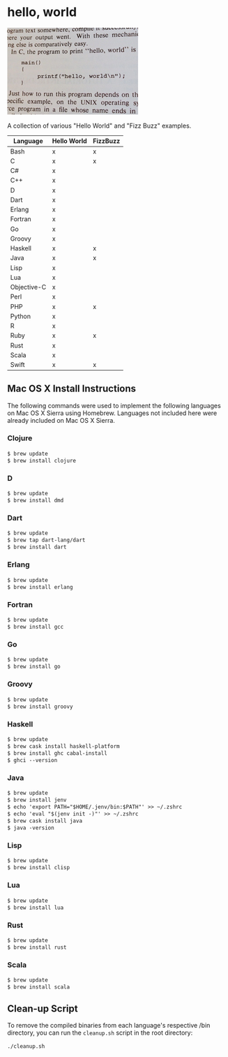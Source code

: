 # hello, world

[![hello, world](https://raw.githubusercontent.com/ezrafree/helloworld/master/hello_world.jpg)](https://github.com/ezrafree/helloworld)

A collection of various "Hello World" and "Fizz Buzz" examples.

| Language | Hello World | FizzBuzz |
| ----------- | - | - |
| Bash        | x | x |
| C           | x | x |
| C#          | x |  |
| C++         | x |  |
| D           | x |  |
| Dart        | x |  |
| Erlang      | x |  |
| Fortran     | x |  |
| Go          | x |  |
| Groovy      | x |  |
| Haskell     | x | x |
| Java        | x | x |
| Lisp        | x |  |
| Lua         | x |  |
| Objective-C | x |  |
| Perl        | x |  |
| PHP         | x | x |
| Python      | x |  |
| R           | x |  |
| Ruby        | x | x |
| Rust        | x |  |
| Scala       | x |  |
| Swift       | x | x |

## Mac OS X Install Instructions

The following commands were used to implement the following languages on Mac OS X Sierra using Homebrew. Languages not included here were already included on Mac OS X Sierra.

### Clojure

    $ brew update
    $ brew install clojure

### D

    $ brew update
    $ brew install dmd

### Dart

    $ brew update
    $ brew tap dart-lang/dart
    $ brew install dart

### Erlang

    $ brew update
    $ brew install erlang

### Fortran

    $ brew update
    $ brew install gcc

### Go

    $ brew update
    $ brew install go

### Groovy

    $ brew update
    $ brew install groovy

### Haskell

    $ brew update
    $ brew cask install haskell-platform
    $ brew install ghc cabal-install
    $ ghci --version

### Java

    $ brew update
    $ brew install jenv
    $ echo 'export PATH="$HOME/.jenv/bin:$PATH"' >> ~/.zshrc
    $ echo 'eval "$(jenv init -)"' >> ~/.zshrc
    $ brew cask install java
    $ java -version

### Lisp

    $ brew update
    $ brew install clisp

### Lua

    $ brew update
    $ brew install lua

### Rust

    $ brew update
    $ brew install rust

### Scala

    $ brew update
    $ brew install scala

## Clean-up Script

To remove the compiled binaries from each language's respective /bin directory, you can run the `cleanup.sh` script in the root directory:

    ./cleanup.sh
